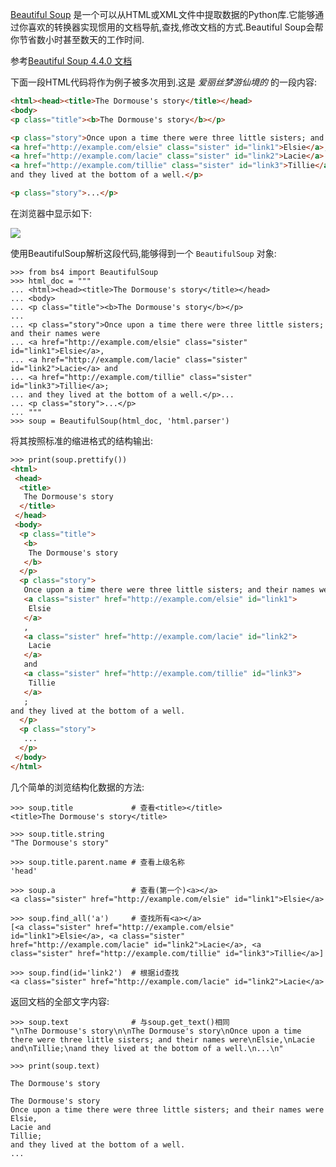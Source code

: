 [Beautiful Soup](http://www.crummy.com/software/BeautifulSoup/) 是一个可以从HTML或XML文件中提取数据的Python库.它能够通过你喜欢的转换器实现惯用的文档导航,查找,修改文档的方式.Beautiful Soup会帮你节省数小时甚至数天的工作时间.



参考[Beautiful Soup 4.4.0 文档](https://www.crummy.com/software/BeautifulSoup/bs4/doc.zh/)

下面一段HTML代码将作为例子被多次用到.这是 *爱丽丝梦游仙境的* 的一段内容:

```html
<html><head><title>The Dormouse's story</title></head>
<body>
<p class="title"><b>The Dormouse's story</b></p>

<p class="story">Once upon a time there were three little sisters; and their names were
<a href="http://example.com/elsie" class="sister" id="link1">Elsie</a>,
<a href="http://example.com/lacie" class="sister" id="link2">Lacie</a> and
<a href="http://example.com/tillie" class="sister" id="link3">Tillie</a>;
and they lived at the bottom of a well.</p>

<p class="story">...</p>
```

在浏览器中显示如下:

![](https://i.loli.net/2020/12/29/WZtx64Cdhf7QEAN.png)

使用BeautifulSoup解析这段代码,能够得到一个 `BeautifulSoup` 对象:

```shell
>>> from bs4 import BeautifulSoup
>>> html_doc = """
... <html><head><title>The Dormouse's story</title></head>
... <body>
... <p class="title"><b>The Dormouse's story</b></p>
... 
... <p class="story">Once upon a time there were three little sisters; and their names were
... <a href="http://example.com/elsie" class="sister" id="link1">Elsie</a>,
... <a href="http://example.com/lacie" class="sister" id="link2">Lacie</a> and
... <a href="http://example.com/tillie" class="sister" id="link3">Tillie</a>;
... and they lived at the bottom of a well.</p>... 
... <p class="story">...</p>
... """
>>> soup = BeautifulSoup(html_doc, 'html.parser')
```

将其按照标准的缩进格式的结构输出:

```html
>>> print(soup.prettify())
<html>
 <head>
  <title>
   The Dormouse's story
  </title>
 </head>
 <body>
  <p class="title">
   <b>
    The Dormouse's story
   </b>
  </p>
  <p class="story">
   Once upon a time there were three little sisters; and their names were
   <a class="sister" href="http://example.com/elsie" id="link1">
    Elsie
   </a>
   ,
   <a class="sister" href="http://example.com/lacie" id="link2">
    Lacie
   </a>
   and
   <a class="sister" href="http://example.com/tillie" id="link3">
    Tillie
   </a>
   ;
and they lived at the bottom of a well.
  </p>
  <p class="story">
   ...
  </p>
 </body>
</html>
```

几个简单的浏览结构化数据的方法:

```shell
>>> soup.title             # 查看<title></title>
<title>The Dormouse's story</title>

>>> soup.title.string
"The Dormouse's story"

>>> soup.title.parent.name # 查看上级名称
'head'

>>> soup.a                 # 查看(第一个)<a></a>
<a class="sister" href="http://example.com/elsie" id="link1">Elsie</a>

>>> soup.find_all('a')     # 查找所有<a></a>
[<a class="sister" href="http://example.com/elsie" id="link1">Elsie</a>, <a class="sister" href="http://example.com/lacie" id="link2">Lacie</a>, <a class="sister" href="http://example.com/tillie" id="link3">Tillie</a>]

>>> soup.find(id='link2')  # 根据id查找
<a class="sister" href="http://example.com/lacie" id="link2">Lacie</a>
```

返回文档的全部文字内容:

```shell
>>> soup.text              # 与soup.get_text()相同
"\nThe Dormouse's story\n\nThe Dormouse's story\nOnce upon a time there were three little sisters; and their names were\nElsie,\nLacie and\nTillie;\nand they lived at the bottom of a well.\n...\n"

>>> print(soup.text)

The Dormouse's story

The Dormouse's story
Once upon a time there were three little sisters; and their names were
Elsie,
Lacie and
Tillie;
and they lived at the bottom of a well.
...

```





